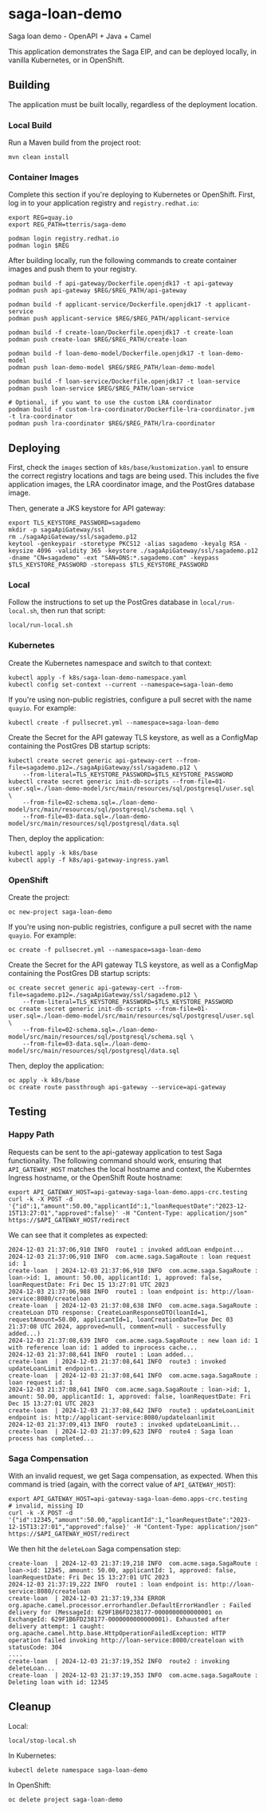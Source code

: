 # saga-loan-demo
Saga loan demo - OpenAPI + Java + Camel

This application demonstrates the Saga EIP, and can be deployed locally, in vanilla Kubernetes, or in OpenShift.

## Building 

The application must be built locally, regardless of the deployment location.

### Local Build

Run a Maven build from the project root:

```
mvn clean install
```

### Container Images

Complete this section if you're deploying to Kubernetes or OpenShift. First, log in to your application 
registry and `registry.redhat.io`:

```
export REG=quay.io
export REG_PATH=tterris/saga-demo

podman login registry.redhat.io
podman login $REG
```

After building locally, run the following commands to create container images and push them to your registry.

```
podman build -f api-gateway/Dockerfile.openjdk17 -t api-gateway
podman push api-gateway $REG/$REG_PATH/api-gateway

podman build -f applicant-service/Dockerfile.openjdk17 -t applicant-service
podman push applicant-service $REG/$REG_PATH/applicant-service

podman build -f create-loan/Dockerfile.openjdk17 -t create-loan
podman push create-loan $REG/$REG_PATH/create-loan

podman build -f loan-demo-model/Dockerfile.openjdk17 -t loan-demo-model
podman push loan-demo-model $REG/$REG_PATH/loan-demo-model

podman build -f loan-service/Dockerfile.openjdk17 -t loan-service
podman push loan-service $REG/$REG_PATH/loan-service

# Optional, if you want to use the custom LRA coordinator
podman build -f custom-lra-coordinator/Dockerfile-lra-coordinator.jvm -t lra-coordinator
podman push lra-coordinator $REG/$REG_PATH/lra-coordinator
```

## Deploying

First, check the `images` section of `k8s/base/kustomization.yaml` to ensure the correct registry locations and tags are being used. 
This includes the five application images, the LRA coordinator image, and the PostGres database image. 

Then, generate a JKS keystore for API gateway:

```
export TLS_KEYSTORE_PASSWORD=sagademo
mkdir -p sagaApiGateway/ssl
rm ./sagaApiGateway/ssl/sagademo.p12
keytool -genkeypair -storetype PKCS12 -alias sagademo -keyalg RSA -keysize 4096 -validity 365 -keystore ./sagaApiGateway/ssl/sagademo.p12 -dname "CN=sagademo" -ext "SAN=DNS:*.sagademo.com" -keypass $TLS_KEYSTORE_PASSWORD -storepass $TLS_KEYSTORE_PASSWORD
```

### Local

Follow the instructions to set up the PostGres database in `local/run-local.sh`, then run that script:

```
local/run-local.sh
```

### Kubernetes

Create the Kubernetes namespace and switch to that context:

```
kubectl apply -f k8s/saga-loan-demo-namespace.yaml
kubectl config set-context --current --namespace=saga-loan-demo
```

If you're using non-public registries, configure a pull secret with the name `quayio`. For example:

```
kubectl create -f pullsecret.yml --namespace=saga-loan-demo
```

Create the Secret for the API gateway TLS keystore, as well as a ConfigMap containing the PostGres
DB startup scripts:

```
kubectl create secret generic api-gateway-cert --from-file=sagademo.p12=./sagaApiGateway/ssl/sagademo.p12 \
    --from-literal=TLS_KEYSTORE_PASSWORD=$TLS_KEYSTORE_PASSWORD
kubectl create secret generic init-db-scripts --from-file=01-user.sql=./loan-demo-model/src/main/resources/sql/postgresql/user.sql \
    --from-file=02-schema.sql=./loan-demo-model/src/main/resources/sql/postgresql/schema.sql \
    --from-file=03-data.sql=./loan-demo-model/src/main/resources/sql/postgresql/data.sql
```

Then, deploy the application:

```
kubectl apply -k k8s/base
kubectl apply -f k8s/api-gateway-ingress.yaml
```

### OpenShift

Create the project:

```
oc new-project saga-loan-demo
```

If you're using non-public registries, configure a pull secret with the name `quayio`. For example:

```
oc create -f pullsecret.yml --namespace=saga-loan-demo
```

Create the Secret for the API gateway TLS keystore, as well as a ConfigMap containing the PostGres
DB startup scripts:

```
oc create secret generic api-gateway-cert --from-file=sagademo.p12=./sagaApiGateway/ssl/sagademo.p12 \
    --from-literal=TLS_KEYSTORE_PASSWORD=$TLS_KEYSTORE_PASSWORD
oc create secret generic init-db-scripts --from-file=01-user.sql=./loan-demo-model/src/main/resources/sql/postgresql/user.sql \
    --from-file=02-schema.sql=./loan-demo-model/src/main/resources/sql/postgresql/schema.sql \
    --from-file=03-data.sql=./loan-demo-model/src/main/resources/sql/postgresql/data.sql
```

Then, deploy the application:

```
oc apply -k k8s/base
oc create route passthrough api-gateway --service=api-gateway
```

## Testing

### Happy Path

Requests can be sent to the api-gateway application to test Saga functionality. The following command should work, ensuring that `API_GATEWAY_HOST` matches the local hostname and context, the Kuberntes Ingress hostname, or the OpenShift Route hostname:

```
export API_GATEWAY_HOST=api-gateway-saga-loan-demo.apps-crc.testing
curl -k -X POST -d '{"id":1,"amount":50.00,"applicantId":1,"loanRequestDate":"2023-12-15T13:27:01","approved":false}' -H "Content-Type: application/json" https://$API_GATEWAY_HOST/redirect
```

We can see that it completes as expected:

```
2024-12-03 21:37:06,910 INFO  route1 : invoked addLoan endpoint...
2024-12-03 21:37:06,910 INFO  com.acme.saga.SagaRoute : loan request id: 1
create-loan  | 2024-12-03 21:37:06,910 INFO  com.acme.saga.SagaRoute : loan->id: 1, amount: 50.00, applicantId: 1, approved: false, loanRequestDate: Fri Dec 15 13:27:01 UTC 2023
2024-12-03 21:37:06,988 INFO  route1 : loan endpoint is: http://loan-service:8080/createloan
create-loan  | 2024-12-03 21:37:08,638 INFO  com.acme.saga.SagaRoute : createLoan DTO response: CreateLoanResponseDTO(loanId=1, requestAmount=50.00, applicantId=1, loanCreationDate=Tue Dec 03 21:37:08 UTC 2024, approved=null, comment=null - successfully added...)
2024-12-03 21:37:08,639 INFO  com.acme.saga.SagaRoute : new loan id: 1 with reference loan id: 1 added to inprocess cache...
2024-12-03 21:37:08,641 INFO  route1 : Loan added...
create-loan  | 2024-12-03 21:37:08,641 INFO  route3 : invoked updateLoanLimit endpoint...
create-loan  | 2024-12-03 21:37:08,641 INFO  com.acme.saga.SagaRoute : loan request id: 1
2024-12-03 21:37:08,641 INFO  com.acme.saga.SagaRoute : loan->id: 1, amount: 50.00, applicantId: 1, approved: false, loanRequestDate: Fri Dec 15 13:27:01 UTC 2023
create-loan  | 2024-12-03 21:37:08,642 INFO  route3 : updateLoanLimit endpoint is: http://applicant-service:8080/updateloanlimit
2024-12-03 21:37:09,413 INFO  route3 : invoked updateLoanLimit...
create-loan  | 2024-12-03 21:37:09,623 INFO  route4 : Saga loan process has completed...
```

### Saga Compensation

With an invalid request, we get Saga compensation, as expected. When this command is tried (again, with the correct value of `API_GATEWAY_HOST`):

```
export API_GATEWAY_HOST=api-gateway-saga-loan-demo.apps-crc.testing
# invalid, missing ID
curl -k -X POST -d '{"id":12345,"amount":50.00,"applicantId":1,"loanRequestDate":"2023-12-15T13:27:01","approved":false}' -H "Content-Type: application/json" https://$API_GATEWAY_HOST/redirect
```

We then hit the `deleteLoan` Saga compensation step:

```
create-loan  | 2024-12-03 21:37:19,218 INFO  com.acme.saga.SagaRoute : loan->id: 12345, amount: 50.00, applicantId: 1, approved: false, loanRequestDate: Fri Dec 15 13:27:01 UTC 2023
2024-12-03 21:37:19,222 INFO  route1 : loan endpoint is: http://loan-service:8080/createloan
create-loan  | 2024-12-03 21:37:19,334 ERROR org.apache.camel.processor.errorhandler.DefaultErrorHandler : Failed delivery for (MessageId: 629F1B6FD238177-0000000000000001 on ExchangeId: 629F1B6FD238177-0000000000000001). Exhausted after delivery attempt: 1 caught: org.apache.camel.http.base.HttpOperationFailedException: HTTP operation failed invoking http://loan-service:8080/createloan with statusCode: 304
....
create-loan  | 2024-12-03 21:37:19,352 INFO  route2 : invoking deleteLoan...
create-loan  | 2024-12-03 21:37:19,353 INFO  com.acme.saga.SagaRoute : Deleting loan with id: 12345
```

## Cleanup

Local:

```
local/stop-local.sh
```

In Kubernetes:

```
kubectl delete namespace saga-loan-demo
```

In OpenShift:

```
oc delete project saga-loan-demo
```
